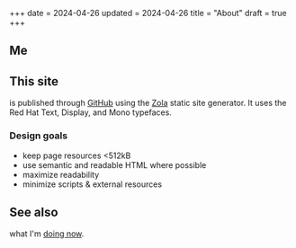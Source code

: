 +++
date = 2024-04-26
updated = 2024-04-26
title = "About"
draft = true
+++

## Me


## This site

is published through [GitHub](https://github.com/wesleydeal/deal.digital) using the
[Zola](https://getzola.org) static site generator. It uses the Red Hat Text, Display,
and Mono typefaces.

### Design goals

* keep page resources <512kB
* use semantic and readable HTML where possible
* maximize readability
* minimize scripts & external resources

## See also

what I'm [doing now](/now).